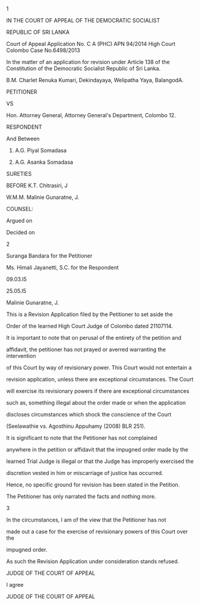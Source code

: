 1

IN THE COURT OF APPEAL OF THE DEMOCRATIC SOCIALIST

REPUBLIC OF SRI LANKA

Court of Appeal Application No. C A (PHC) APN 94/2014 High Court Colombo Case No.6498/2013

In the matter of an application for revision under Article 138 of the Constitution of the Democratic Socialist Republic of Sri Lanka.

B.M. Charlet Renuka Kumari, Dekindayaya, Welipatha Yaya, BalangodA.

PETITIONER

VS

Hon. Attorney General, Attorney General's Department, Colombo 12.

RESPONDENT

And Between

1. A.G. Piyal Somadasa

2. A.G. Asanka Somadasa

SURETIES

BEFORE K.T. Chitrasiri, J

W.M.M. Malinie Gunaratne, J.

COUNSEL:

Argued on

Decided on

2

Suranga Bandara for the Petitioner

Ms. Himali Jayanetti, S.C. for the Respondent

09.03.l5

25.05.l5

Malinie Gunaratne, J.

This is a Revision Application filed by the Petitioner to set aside the

Order of the learned High Court Judge of Colombo dated 21107114.

It is important to note that on perusal of the entirety of the petition and

affidavit, the petitioner has not prayed or averred warranting the intervention

of this Court by way of revisionary power. This Court would not entertain a

revision application, unless there are exceptional circumstances. The Court

will exercise its revisionary powers if there are exceptional circumstances

such as, something illegal about the order made or when the application

discloses circumstances which shock the conscience of the Court

(Seelawathie vs. Agosthinu Appuhamy (2008) BLR 251).

It is significant to note that the Petitioner has not complained

anywhere in the petition or affidavit that the impugned order made by the

learned Trial Judge is illegal or that the Judge has improperly exercised the

discretion vested in him or miscarriage of justice has occurred.

Hence, no specific ground for revision has been stated in the Petition.

The Petitioner has only narrated the facts and nothing more.

3

In the circumstances, I am of the view that the Petitioner has not

made out a case for the exercise of revisionary powers of this Court over the

impugned order.

As such the Revision Application under consideration stands refused.

JUDGE OF THE COURT OF APPEAL

I agree

JUDGE OF THE COURT OF APPEAL